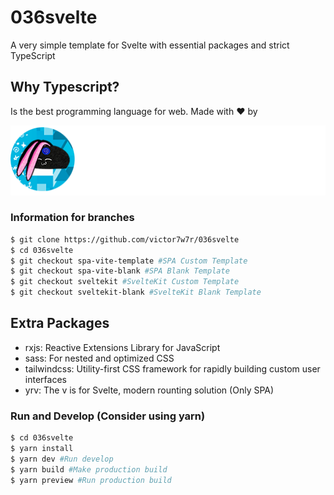 # 036svelte

A very simple template for Svelte with essential packages and strict TypeScript

## Why Typescript?

Is the best programming language for web. Made with ❤️ by

![Alt text](src/lib/assets/brandwhite.png?raw=true "Title")

### Information for branches

``` bash
$ git clone https://github.com/victor7w7r/036svelte
$ cd 036svelte
$ git checkout spa-vite-template #SPA Custom Template
$ git checkout spa-vite-blank #SPA Blank Template
$ git checkout sveltekit #SvelteKit Custom Template
$ git checkout sveltekit-blank #SvelteKit Blank Template
```

## Extra Packages

- rxjs: Reactive Extensions Library for JavaScript
- sass: For nested and optimized CSS
- tailwindcss: Utility-first CSS framework for rapidly building custom user interfaces
- yrv: The v is for Svelte, modern rounting solution (Only SPA)

### Run and Develop (Consider using yarn)

``` bash
$ cd 036svelte
$ yarn install
$ yarn dev #Run develop
$ yarn build #Make production build
$ yarn preview #Run production build
```

